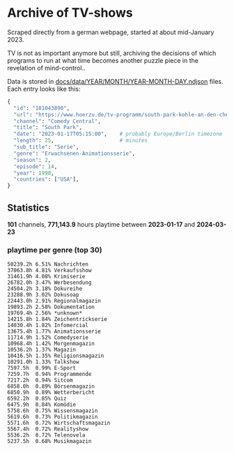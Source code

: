# Archive of TV-shows

Scraped directly from a german webpage, started at about mid-January 2023.

TV is not as important anymore but still, archiving the decisions of which programs to run at what time
becomes another puzzle piece in the revelation of mind-control.. 

Data is stored in [docs/data/YEAR/MONTH/YEAR-MONTH-DAY.ndjson](docs/data/) files. 
Each entry looks like this:

```python
{
  "id": "181043890", 
  "url": "https://www.hoerzu.de/tv-programm/south-park-kohle-an-den-chefkoch/bid_181043890/", 
  "channel": "Comedy Central", 
  "title": "South Park", 
  "date": "2023-01-17T05:15:00",    # probably Europe/Berlin timezone 
  "length": 25,                     # minutes 
  "sub_title": "Serie", 
  "genre": "Erwachsenen-Animationsserie", 
  "season": 2, 
  "episode": 14, 
  "year": 1998, 
  "countries": ["USA"],
}
```

## Statistics

**101** channels, **771,143.9** hours playtime between **2023-01-17** and **2024-03-23**


### playtime per genre (top 30)

    50239.2h 6.51% Nachrichten
    37063.8h 4.81% Verkaufsshow
    31461.9h 4.08% Krimiserie
    26782.0h 3.47% Werbesendung
    24504.2h 3.18% Dokureihe
    23288.9h 3.02% Dokusoap
    22443.0h 2.91% Regionalmagazin
    19893.2h 2.58% Dokumentation
    19769.4h 2.56% *unknown*
    14215.8h 1.84% Zeichentrickserie
    14030.4h 1.82% Infomercial
    13675.4h 1.77% Animationsserie
    11714.9h 1.52% Comedyserie
    10968.4h 1.42% Morgenmagazin
    10536.2h 1.37% Magazin
    10416.5h 1.35% Religionsmagazin
    10291.0h 1.33% Talkshow
    7597.5h  0.99% E-Sport
    7259.7h  0.94% Programmende
    7217.2h  0.94% Sitcom
    6858.0h  0.89% Börsenmagazin
    6850.9h  0.89% Wetterbericht
    6592.2h  0.85% Quiz
    6475.9h  0.84% Komödie
    5758.6h  0.75% Wissensmagazin
    5619.6h  0.73% Politikmagazin
    5571.6h  0.72% Wirtschaftsmagazin
    5567.4h  0.72% Realityshow
    5536.2h  0.72% Telenovela
    5237.5h  0.68% Musikmagazin
